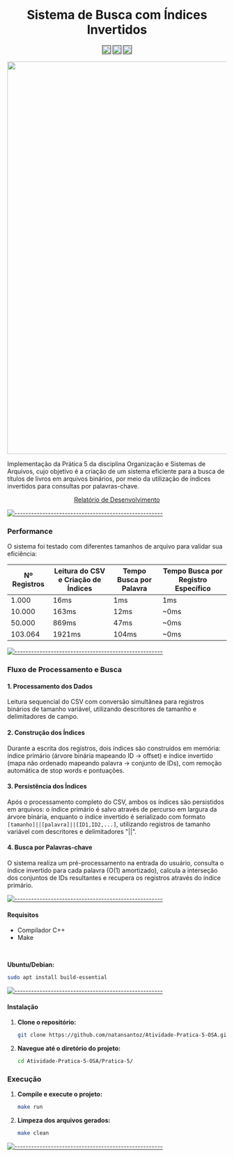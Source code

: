 <h1 align="center">Sistema de Busca com Índices Invertidos</h1>


<p align="center">
  <a href=""><img alt="C++" src="https://img.shields.io/badge/Linguagem-C%2B%2B-blue.svg" height="20"/></a>
  <a href=""><img alt="Build System" src="https://img.shields.io/badge/Build-Make-red.svg" height="20"/></a>
  <a href=""><img alt="Data Format" src="https://img.shields.io/badge/Dados-CSV-green.svg" height="20"/></a>
</p>

<p align="center">
  <a target="_blank" rel="noopener noreferrer" href="https://github.com/natansantoz/Atividade-Pratica-5-OSA/blob/main/gif-p5.gif">
      <img src="gif-p5.gif" width="900" style="max-width: 100%;">
  </a>
</p>



Implementação da Prática 5 da disciplina Organização e Sistemas de Arquivos, cujo objetivo é a criação de um sistema eficiente para a busca de títulos de livros em arquivos binários, por meio da utilização de índices invertidos para consultas por palavras-chave.

<p align="center">
  <a href="https://github.com/natansantoz/Atividade-Pratica-5-OSA/blob/main/Pratica-5/Relatorio%20-%20Pratica5.pdf">
    Relatório de Desenvolvimento
  </a>
</p>

[![-----------------------------------------------------](https://raw.githubusercontent.com/andreasbm/readme/master/assets/lines/aqua.png)](#table-of-contents)

### Performance

O sistema foi testado com diferentes tamanhos de arquivo para validar sua eficiência:

| Nº Registros | Leitura do CSV e Criação de Índices | Tempo Busca por Palavra | Tempo Busca por Registro Específico |
|-----------|-------------------|-------------------|------------------|
| 1.000     | 16ms              |  1ms              |   1ms            |
| 10.000    | 163ms             |  12ms             |   ~0ms            |
| 50.000    | 869ms             |  47ms             |   ~0ms            |
| 103.064   | 1921ms            |  104ms            |   ~0ms            |




[![-----------------------------------------------------](https://raw.githubusercontent.com/andreasbm/readme/master/assets/lines/aqua.png)](#table-of-contents)



### Fluxo de Processamento e Busca

  #### 1. Processamento dos Dados
  Leitura sequencial do CSV com conversão simultânea para registros binários de tamanho variável, utilizando descritores de tamanho e delimitadores de campo.

  #### 2. Construção dos Índices
  Durante a escrita dos registros, dois índices são construídos em memória: índice primário (árvore binária mapeando ID → offset) e índice invertido (mapa não ordenado mapeando palavra → conjunto de IDs), com remoção automática de stop words e pontuações.

  #### 3. Persistência dos Índices
  Após o processamento completo do CSV, ambos os índices são persistidos em arquivos: o índice primário é salvo através de percurso em largura da árvore binária, enquanto o índice invertido é serializado com formato `[tamanho]||[palavra]||[ID1,ID2,...]`, utilizando registros de tamanho variável com descritores e delimitadores "||".

  #### 4. Busca por Palavras-chave
  O sistema realiza um pré-processamento na entrada do usuário, consulta o índice invertido para cada palavra (O(1) amortizado), calcula a interseção dos conjuntos de IDs resultantes e recupera os registros através do índice primário.

[![-----------------------------------------------------](https://raw.githubusercontent.com/andreasbm/readme/master/assets/lines/aqua.png)](#table-of-contents)

#### Requisitos
- Compilador C++ 
- Make

<br>

**Ubuntu/Debian:**
  ```bash
  sudo apt install build-essential
  ```


[![-----------------------------------------------------](https://raw.githubusercontent.com/andreasbm/readme/master/assets/lines/aqua.png)](#table-of-contents)

#### Instalação

1. **Clone o repositório:**
    ```bash
    git clone https://github.com/natansantoz/Atividade-Pratica-5-OSA.git
    ```

2. **Navegue até o diretório do projeto:**
    ```sh
    cd Atividade-Pratica-5-OSA/Pratica-5/
    ```

### Execução

1. **Compile e execute o projeto:**
   ```sh
   make run
   ```


2. **Limpeza dos arquivos gerados:**
   ```sh
   make clean
   ```



[![-----------------------------------------------------](https://raw.githubusercontent.com/andreasbm/readme/master/assets/lines/aqua.png)](#table-of-contents)
